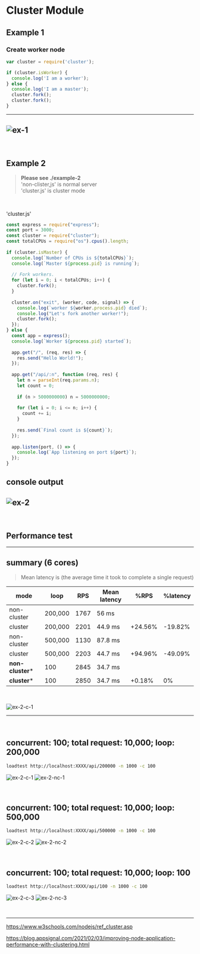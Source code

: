 # Cluster Module

## Example 1
### Create worker node
```javascript
var cluster = require('cluster');

if (cluster.isWorker) {
  console.log('I am a worker');
} else {
  console.log('I am a master');
  cluster.fork();
  cluster.fork();
}
```

---
![ex-1](./images/example-1.png)
---

<br />

## Example 2

> <b>Please see ./example-2</b> <br />
> 'non-clister,js' is normal server <br />
> 'cluster.js' is cluster mode

<br />

'cluster.js'
```javascript
const express = require("express");
const port = 3000;
const cluster = require("cluster");
const totalCPUs = require("os").cpus().length;
 
if (cluster.isMaster) {
  console.log(`Number of CPUs is ${totalCPUs}`);
  console.log(`Master ${process.pid} is running`);
 
  // Fork workers.
  for (let i = 0; i < totalCPUs; i++) {
    cluster.fork();
  }
 
  cluster.on("exit", (worker, code, signal) => {
    console.log(`worker ${worker.process.pid} died`);
    console.log("Let's fork another worker!");
    cluster.fork();
  });
} else {
  const app = express();
  console.log(`Worker ${process.pid} started`);
 
  app.get("/", (req, res) => {
    res.send("Hello World!");
  });
 
  app.get("/api/:n", function (req, res) {
    let n = parseInt(req.params.n);
    let count = 0;
 
    if (n > 5000000000) n = 5000000000;
 
    for (let i = 0; i <= n; i++) {
      count += i;
    }
 
    res.send(`Final count is ${count}`);
  });
 
  app.listen(port, () => {
    console.log(`App listening on port ${port}`);
  });
}
```

console output
---
![ex-2](./images/example-2.png)
---

<br />


## Performance test
---

## summary (6 cores)
> Mean latency is (the average time it took to complete a single request)

|mode| loop |RPS|Mean latency|%RPS|%latency|
|----|----|----|----|----|----|
|non-cluster|200,000|1767|56 ms||
|cluster|200,000|2201|44.9 ms|+24.56%|-19.82%|
|non-cluster|500,000|1130|87.8 ms|||
|cluster|500,000|2203|44.7 ms|+94.96%|-49.09%|
|**non-cluster***|100|2845|34.7 ms|||
|**cluster***|100|2850|34.7 ms|+0.18%|0%|

<br />

![ex-2-c-1](./images/ex2/cluster-01.PNG)

---
<br />

## concurrent: 100; total request: 10,000; loop: 200,000
```bash
loadtest http://localhost:XXXX/api/200000 -n 1000 -c 100
```

![ex-2-c-1](./images/ex2/perf-non-cluster-01.PNG)
![ex-2-nc-1](./images/ex2/perf-cluster-01.PNG)

<br />

## concurrent: 100; total request: 10,000; loop: 500,000
```bash
loadtest http://localhost:XXXX/api/500000 -n 1000 -c 100
```

![ex-2-c-2](./images/ex2/perf-non-cluster-02.PNG)
![ex-2-nc-2](./images/ex2/perf-cluster-02.PNG)

<br />

## concurrent: 100; total request: 10,000; loop: 100
```bash
loadtest http://localhost:XXXX/api/100 -n 1000 -c 100
```

![ex-2-c-3](./images/ex2/perf-non-cluster-03.PNG)
![ex-2-nc-3](./images/ex2/perf-cluster-03.PNG)

<br />


---

https://www.w3schools.com/nodejs/ref_cluster.asp

https://blog.appsignal.com/2021/02/03/improving-node-application-performance-with-clustering.html



